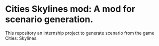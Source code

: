 # Cities Skylines mod: A mod for scenario generation.
This repository an internship project to generate scenario from the game Cities: Skylines. 
